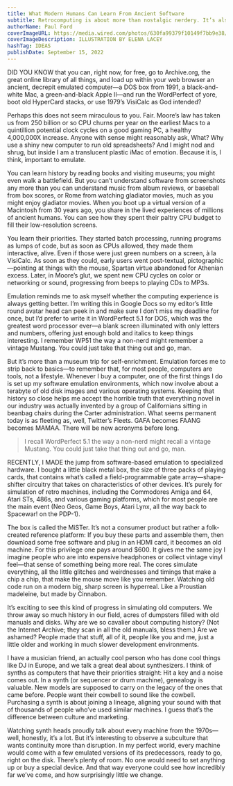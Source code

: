 ```yaml
---
title: What Modern Humans Can Learn From Ancient Software
subtitle: Retrocomputing is about more than nostalgic nerdery. It’s also a way to keep your tech in perspective.
authorName: Paul Ford
coverImageURL: https://media.wired.com/photos/630fa99379f10149f7bb9e38/master/w_1920,c_limit/WI100122_ST_Ford_01.jpg
coverImageDescription: ILLUSTRATION BY ELENA LACEY
hashTag: IDEAS
publishDate: September 15, 2022
---
```


DID YOU KNOW that you can, right now, for free, go to Archive.org, the great online library of all things, and load up within your web browser an ancient, decrepit emulated computer—a DOS box from 1991, a black-and-white Mac, a green-and-black Apple II—and run the WordPerfect of yore, boot old HyperCard stacks, or use 1979’s VisiCalc as God intended?

Perhaps this does not seem miraculous to you. Fair. Moore’s law has taken us from 250 billion or so CPU churns per year on the earliest Macs to a quintillion potential clock cycles on a good gaming PC, a healthy 4,000,000X increase. Anyone with sense might reasonably ask, What? Why use a shiny new computer to run old spreadsheets? And I might nod and shrug, but inside I am a translucent plastic iMac of emotion. Because it is, I think, important to emulate.

You can learn history by reading books and visiting museums; you might even walk a battlefield. But you can’t understand software from screenshots any more than you can understand music from album reviews, or baseball from box scores, or Rome from watching gladiator movies, much as you might enjoy gladiator movies. When you boot up a virtual version of a Macintosh from 30 years ago, you share in the lived experiences of millions of ancient humans. You can see how they spent their paltry CPU budget to fill their low-resolution screens.

You learn their priorities. They started batch processing, running programs as lumps of code, but as soon as CPUs allowed, they made them interactive, alive. Even if those were just green numbers on a screen, à la VisiCalc. As soon as they could, early users went post-textual, pictographic—pointing at things with the mouse, Spartan virtue abandoned for Athenian excess. Later, in Moore’s glut, we spent new CPU cycles on color or networking or sound, progressing from beeps to playing CDs to MP3s.

Emulation reminds me to ask myself whether the computing experience is always getting better. I’m writing this in Google Docs so my editor’s little round avatar head can peek in and make sure I don’t miss my deadline for once, but I’d prefer to write it in WordPerfect 5.1 for DOS, which was the greatest word processor ever—a blank screen illuminated with only letters and numbers, offering just enough bold and italics to keep things interesting. I remember WP51 the way a non-nerd might remember a vintage Mustang. You could just take that thing out and go, man.

But it’s more than a museum trip for self-enrichment. Emulation forces me to strip back to basics—to remember that, for most people, computers are tools, not a lifestyle. Whenever I buy a computer, one of the first things I do is set up my software emulation environments, which now involve about a terabyte of old disk images and various operating systems. Keeping that history so close helps me accept the horrible truth that everything novel in our industry was actually invented by a group of Californians sitting in beanbag chairs during the Carter administration. What seems permanent today is as fleeting as, well, Twitter’s Fleets. GAFA becomes FAANG becomes MAMAA. There will be new acronyms before long.

> I recall WordPerfect 5.1 the way a non-nerd might recall a vintage Mustang. You could just take that thing out and go, man.

RECENTLY, I MADE the jump from software-based emulation to specialized hardware. I bought a little black metal box, the size of three packs of playing cards, that contains what’s called a field-programmable gate array—shape-shifter circuitry that takes on characteristics of other devices. It’s purely for simulation of retro machines, including the Commodores Amiga and 64, Atari STs, 486s, and various gaming platforms, which for most people are the main event (Neo Geos, Game Boys, Atari Lynx, all the way back to Spacewar! on the PDP-1).

The box is called the MiSTer. It’s not a consumer product but rather a folk-created reference platform: If you buy these parts and assemble them, then download some free software and plug in an HDMI card, it becomes an old machine. For this privilege one pays around $600. It gives me the same joy I imagine people who are into expensive headphones or collect vintage vinyl feel—that sense of something being more real. The cores simulate everything, all the little glitches and weirdnesses and timings that make a chip a chip, that make the mouse move like you remember. Watching old code run on a modern big, sharp screen is hyperreal. Like a Proustian madeleine, but made by Cinnabon.

It’s exciting to see this kind of progress in simulating old computers. We throw away so much history in our field, acres of dumpsters filled with old manuals and disks. Why are we so cavalier about computing history? (Not the Internet Archive; they scan in all the old manuals, bless them.) Are we ashamed? People made that stuff, all of it, people like you and me, just a little older and working in much slower development environments.

I have a musician friend, an actually cool person who has done cool things like DJ in Europe, and we talk a great deal about synthesizers. I think of synths as computers that have their priorities straight: Hit a key and a noise comes out. In a synth (or sequencer or drum machine), genealogy is valuable. New models are supposed to carry on the legacy of the ones that came before. People want their cowbell to sound like the cowbell. Purchasing a synth is about joining a lineage, aligning your sound with that of thousands of people who’ve used similar machines. I guess that’s the difference between culture and marketing.

Watching synth heads proudly talk about every machine from the 1970s—well, honestly, it’s a lot. But it’s interesting to observe a subculture that wants continuity more than disruption. In my perfect world, every machine would come with a few emulated versions of its predecessors, ready to go, right on the disk. There’s plenty of room. No one would need to set anything up or buy a special device. And that way everyone could see how incredibly far we’ve come, and how surprisingly little we change.


